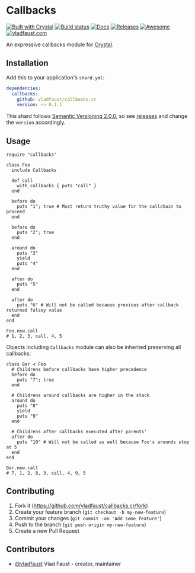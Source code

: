 # Callbacks

[![Built with Crystal](https://img.shields.io/badge/built%20with-crystal-000000.svg?style=flat-square)](https://crystal-lang.org/)
[![Build status](https://img.shields.io/travis/vladfaust/callbacks.cr/master.svg?style=flat-square)](https://travis-ci.org/vladfaust/callbacks.cr)
[![Docs](https://img.shields.io/badge/docs-available-brightgreen.svg?style=flat-square)](https://github.vladfaust.com/callbacks.cr)
[![Releases](https://img.shields.io/github/release/vladfaust/callbacks.cr.svg?style=flat-square)](https://github.com/vladfaust/callbacks.cr/releases)
[![Awesome](https://github.com/vladfaust/awesome/blob/badge-flat-alternative/media/badge-flat-alternative.svg)](https://github.com/veelenga/awesome-crystal)
[![vladfaust.com](https://img.shields.io/badge/style-.com-lightgrey.svg?longCache=true&style=flat-square&label=vladfaust&colorB=0a83d8)](https://vladfaust.com)

An expressive callbacks module for [Crystal](https://crystal-lang.org/).

## Installation

Add this to your application's `shard.yml`:

```yaml
dependencies:
  callbacks:
    github: vladfaust/callbacks.cr
    version: ~> 0.1.1
```

This shard follows [Semantic Versioning 2.0.0](https://semver.org/), so see [releases](https://github.com/vladfaust/callbacks.cr/releases) and change the `version` accordingly.

## Usage

```crystal
require "callbacks"

class Foo
  include Callbacks

  def call
    with_callbacks { puts "call" }
  end

  before do
    puts "1"; true # Must return truthy value for the callchain to proceed
  end

  before do
    puts "2"; true
  end

  around do
    puts "3"
    yield
    puts "4"
  end

  after do
    puts "5"
  end

  after do
    puts "6" # Will not be called because previous after callback returned falsey value
  end
end

Foo.new.call
# 1, 2, 3, call, 4, 5
```

Objects including `Callbacks` module can also be inherited preserving all callbacks:

```crystal
class Bar < Foo
  # Childrens before callbacks have higher precedence
  before do
    puts "7"; true
  end

  # Childrens around callbacks are higher in the stack
  around do
    puts "8"
    yield
    puts "9"
  end

  # Childrens after callbacks executed after parents'
  after do
    puts "10" # Will not be called as well because Foo's arounds stop at 5
  end
end

Bar.new.call
# 7, 1, 2, 8, 3, call, 4, 9, 5
```

## Contributing

1. Fork it (<https://github.com/vladfaust/callbacks.cr/fork>)
2. Create your feature branch (`git checkout -b my-new-feature`)
3. Commit your changes (`git commit -am 'Add some feature'`)
4. Push to the branch (`git push origin my-new-feature`)
5. Create a new Pull Request

## Contributors

- [@vladfaust](https://github.com/vladfaust) Vlad Faust - creator, maintainer
